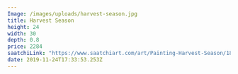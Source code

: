 ```yaml
---
Image: /images/uploads/harvest-season.jpg
title: Harvest Season
height: 24
width: 30
depth: 0.8
price: 2284
saatchiLink: "https://www.saatchiart.com/art/Painting-Harvest-Season/189576/6614879/view"
date: 2019-11-24T17:33:53.253Z
---
```

